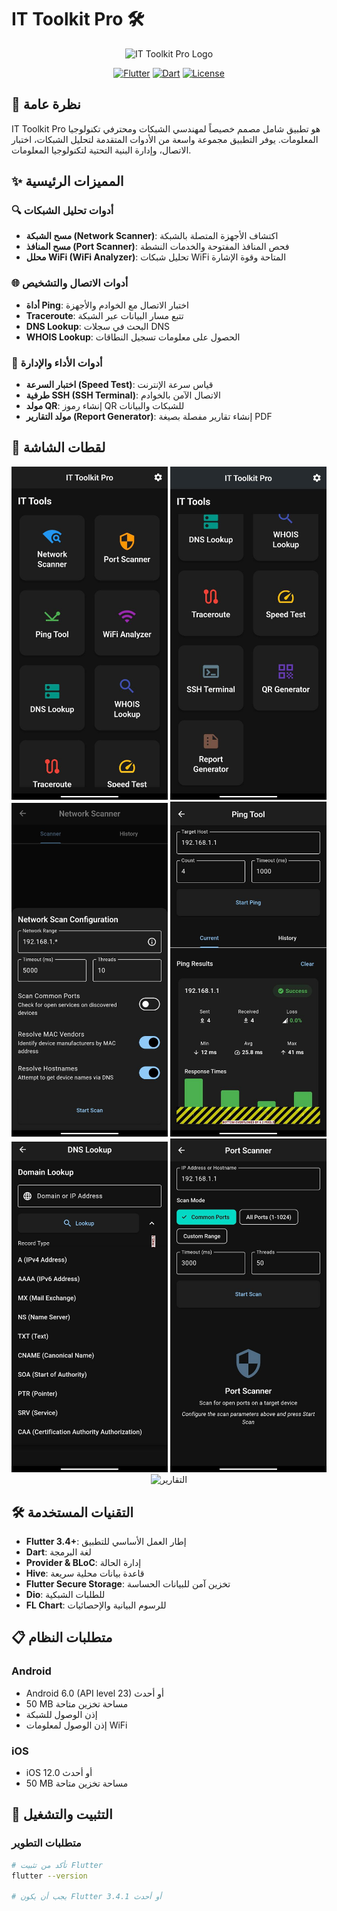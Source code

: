 # IT Toolkit Pro 🛠️

<div align="center">
  <img src="assets/images/app_logo.png" alt="IT Toolkit Pro Logo" width="200"/>
  
  [![Flutter](https://img.shields.io/badge/Flutter-02569B?style=for-the-badge&logo=flutter&logoColor=white)](https://flutter.dev)
  [![Dart](https://img.shields.io/badge/Dart-0175C2?style=for-the-badge&logo=dart&logoColor=white)](https://dart.dev)
  [![License](https://img.shields.io/badge/License-MIT-blue.svg?style=for-the-badge)](LICENSE)
</div>

## 📖 نظرة عامة

IT Toolkit Pro هو تطبيق شامل مصمم خصيصاً لمهندسي الشبكات ومحترفي تكنولوجيا المعلومات. يوفر التطبيق مجموعة واسعة من الأدوات المتقدمة لتحليل الشبكات، اختبار الاتصال، وإدارة البنية التحتية لتكنولوجيا المعلومات.

## ✨ المميزات الرئيسية

### 🔍 أدوات تحليل الشبكات
- **مسح الشبكة (Network Scanner)**: اكتشاف الأجهزة المتصلة بالشبكة
- **مسح المنافذ (Port Scanner)**: فحص المنافذ المفتوحة والخدمات النشطة
- **محلل WiFi (WiFi Analyzer)**: تحليل شبكات WiFi المتاحة وقوة الإشارة

### 🌐 أدوات الاتصال والتشخيص
- **أداة Ping**: اختبار الاتصال مع الخوادم والأجهزة
- **Traceroute**: تتبع مسار البيانات عبر الشبكة
- **DNS Lookup**: البحث في سجلات DNS
- **WHOIS Lookup**: الحصول على معلومات تسجيل النطاقات

### 🚀 أدوات الأداء والإدارة
- **اختبار السرعة (Speed Test)**: قياس سرعة الإنترنت
- **طرفية SSH (SSH Terminal)**: الاتصال الآمن بالخوادم
- **مولد QR**: إنشاء رموز QR للشبكات والبيانات
- **مولد التقارير (Report Generator)**: إنشاء تقارير مفصلة بصيغة PDF

## 📱 لقطات الشاشة

<div align="center">
  <img src="photo_1_2025-06-19_20-13-18.jpg" alt="الشاشة الرئيسية" width="250"/>
  <img src="photo_3_2025-06-19_20-13-18.jpg" alt="الشاشة الرئيسية" width="250"/>
  <img src="photo_6_2025-06-19_20-13-18.jpg" alt="مسح الشبكة" width="250"/>
  <img src="photo_5_2025-06-19_20-13-18.jpg" alt="أداة Ping" width="250"/>
</div>

<div align="center">
  <img src="photo_7_2025-06-19_20-13-18.jpg" alt="DNS" width="250"/>
  <img src="photo_4_2025-06-19_20-13-18.jpg" alt="مسح المنافذ" width="250"/>
  <img src="assets/images/screenshot_reports.png" alt="التقارير" width="250"/>
</div>

## 🛠️ التقنيات المستخدمة

- **Flutter 3.4+**: إطار العمل الأساسي للتطبيق
- **Dart**: لغة البرمجة
- **Provider & BLoC**: إدارة الحالة
- **Hive**: قاعدة بيانات محلية سريعة
- **Flutter Secure Storage**: تخزين آمن للبيانات الحساسة
- **Dio**: للطلبات الشبكية
- **FL Chart**: للرسوم البيانية والإحصائيات

## 📋 متطلبات النظام

### Android
- Android 6.0 (API level 23) أو أحدث
- 50 MB مساحة تخزين متاحة
- إذن الوصول للشبكة
- إذن الوصول لمعلومات WiFi

### iOS
- iOS 12.0 أو أحدث
- 50 MB مساحة تخزين متاحة

## 🚀 التثبيت والتشغيل

### متطلبات التطوير
```bash
# تأكد من تثبيت Flutter
flutter --version

# يجب أن يكون Flutter 3.4.1 أو أحدث
